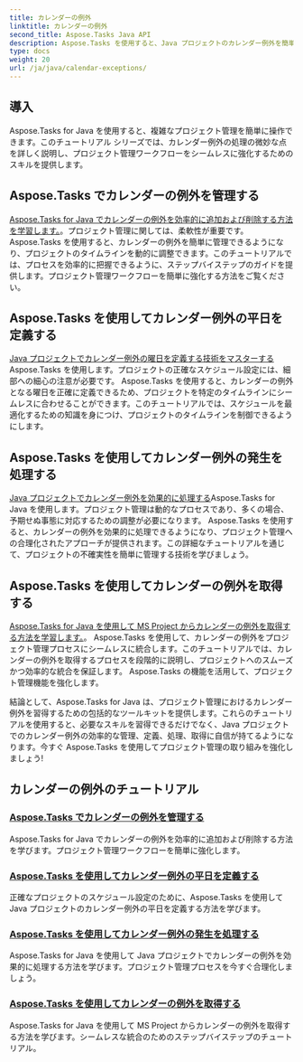 ```yaml
---
title: カレンダーの例外
linktitle: カレンダーの例外
second_title: Aspose.Tasks Java API
description: Aspose.Tasks を使用すると、Java プロジェクトのカレンダー例外を簡単に管理、定義、処理、取得できます。プロジェクトのワークフローを合理化し、効率的なプロジェクト管理を実現します。
type: docs
weight: 20
url: /ja/java/calendar-exceptions/
---
```


## 導入

Aspose.Tasks for Java を使用すると、複雑なプロジェクト管理を簡単に操作できます。このチュートリアル シリーズでは、カレンダー例外の処理の微妙な点を詳しく説明し、プロジェクト管理ワークフローをシームレスに強化するためのスキルを提供します。

## Aspose.Tasks でカレンダーの例外を管理する
[Aspose.Tasks for Java でカレンダーの例外を効率的に追加および削除する方法を学習します。](./add-remove/)。プロジェクト管理に関しては、柔軟性が重要です。 Aspose.Tasks を使用すると、カレンダーの例外を簡単に管理できるようになり、プロジェクトのタイムラインを動的に調整できます。このチュートリアルでは、プロセスを効率的に把握できるように、ステップバイステップのガイドを提供します。プロジェクト管理ワークフローを簡単に強化する方法をご覧ください。

## Aspose.Tasks を使用してカレンダー例外の平日を定義する
[Java プロジェクトでカレンダー例外の曜日を定義する技術をマスターする](./define-weekdays/)Aspose.Tasks を使用します。プロジェクトの正確なスケジュール設定には、細部への細心の注意が必要です。 Aspose.Tasks を使用すると、カレンダーの例外となる曜日を正確に定義できるため、プロジェクトを特定のタイムラインにシームレスに合わせることができます。このチュートリアルでは、スケジュールを最適化するための知識を身につけ、プロジェクトのタイムラインを制御できるようにします。

## Aspose.Tasks を使用してカレンダー例外の発生を処理する
[Java プロジェクトでカレンダー例外を効果的に処理する](./handle-occurrences/)Aspose.Tasks for Java を使用します。プロジェクト管理は動的なプロセスであり、多くの場合、予期せぬ事態に対応するための調整が必要になります。 Aspose.Tasks を使用すると、カレンダーの例外を効果的に処理できるようになり、プロジェクト管理への合理化されたアプローチが提供されます。この詳細なチュートリアルを通じて、プロジェクトの不確実性を簡単に管理する技術を学びましょう。

## Aspose.Tasks を使用してカレンダーの例外を取得する
[Aspose.Tasks for Java を使用して MS Project からカレンダーの例外を取得する方法を学習します。](./retrieve/)。 Aspose.Tasks を使用して、カレンダーの例外をプロジェクト管理プロセスにシームレスに統合します。このチュートリアルでは、カレンダーの例外を取得するプロセスを段階的に説明し、プロジェクトへのスムーズかつ効率的な統合を保証します。 Aspose.Tasks の機能を活用して、プロジェクト管理機能を強化します。

結論として、Aspose.Tasks for Java は、プロジェクト管理におけるカレンダー例外を習得するための包括的なツールキットを提供します。これらのチュートリアルを使用すると、必要なスキルを習得できるだけでなく、Java プロジェクトでのカレンダー例外の効率的な管理、定義、処理、取得に自信が持てるようになります。今すぐ Aspose.Tasks を使用してプロジェクト管理の取り組みを強化しましょう!
## カレンダーの例外のチュートリアル
### [Aspose.Tasks でカレンダーの例外を管理する](./add-remove/)
Aspose.Tasks for Java でカレンダーの例外を効率的に追加および削除する方法を学びます。プロジェクト管理ワークフローを簡単に強化します。
### [Aspose.Tasks を使用してカレンダー例外の平日を定義する](./define-weekdays/)
正確なプロジェクトのスケジュール設定のために、Aspose.Tasks を使用して Java プロジェクトのカレンダー例外の平日を定義する方法を学びます。
### [Aspose.Tasks を使用してカレンダー例外の発生を処理する](./handle-occurrences/)
Aspose.Tasks for Java を使用して Java プロジェクトでカレンダーの例外を効果的に処理する方法を学びます。プロジェクト管理プロセスを今すぐ合理化しましょう。
### [Aspose.Tasks を使用してカレンダーの例外を取得する](./retrieve/)
Aspose.Tasks for Java を使用して MS Project からカレンダーの例外を取得する方法を学びます。シームレスな統合のためのステップバイステップのチュートリアル。